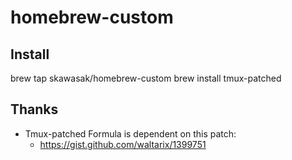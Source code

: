 # homebrew-custom

## Install

brew tap skawasak/homebrew-custom
brew install tmux-patched

## Thanks

- Tmux-patched Formula is dependent on this patch:
  - <https://gist.github.com/waltarix/1399751>
